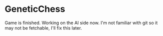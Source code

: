 # GeneticChess
Game is finished. Working on the AI side now.
I'm not familiar with git so it may not be fetchable, I'll fix this later.
